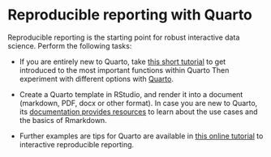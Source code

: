 # Reproducible reporting with Quarto

Reproducible reporting is the starting point for robust interactive
data science. Perform the following tasks:

 * If you are entirely new to Quarto, take
   [this short tutorial](https://quarto.org/docs/get-started/) to get
   introduced to the most important functions within Quarto Then
   experiment with different options with
   [Quarto](https://res.cloudinary.com/dyd911kmh/image/upload/v1676540721/Marketing/Blog/Quarto_Cheat_Sheet.pdf).

 * Create a Quarto template in RStudio, and render it into a
   document (markdown, PDF, docx or other format). In case you are new
   to Quarto, its [documentation provides
   resources](https://quarto.org/docs/guide/) to learn
   about the use cases and the basics of Rmarkdown.

 * Further examples are tips for Quarto are available in [this online tutorial](https://appsilon.com/r-quarto-tutorial/)
   to interactive reproducible reporting.



